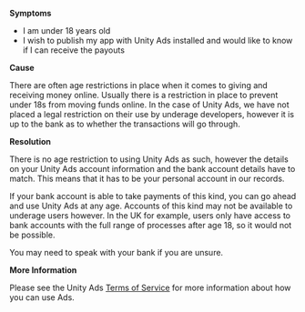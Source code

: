 
        

**Symptoms** 

*   I am under 18 years old
*   I wish to publish my app with Unity Ads installed and would like to know if I can receive the payouts

**Cause** 

There are often age restrictions in place when it comes to giving and receiving money online. Usually there is a restriction in place to prevent under 18s from moving funds online. In the case of Unity Ads, we have not placed a legal restriction on their use by underage developers, however it is up to the bank as to whether the transactions will go through.

**Resolution** 

There is no age restriction to using Unity Ads as such, however the details on your Unity Ads account information and the bank account details have to match. This means that it has to be your personal account in our records.

If your bank account is able to take payments of this kind, you can go ahead and use Unity Ads at any age. Accounts of this kind may not be available to underage users however. In the UK for example, users only have access to bank accounts with the full range of processes after age 18, so it would not be possible.

You may need to speak with your bank if you are unsure.

**More Information** 

Please see the Unity Ads [Terms of Service](http://unityads.unity3d.com/help/legal/TOS) for more information about how you can use Ads.


      